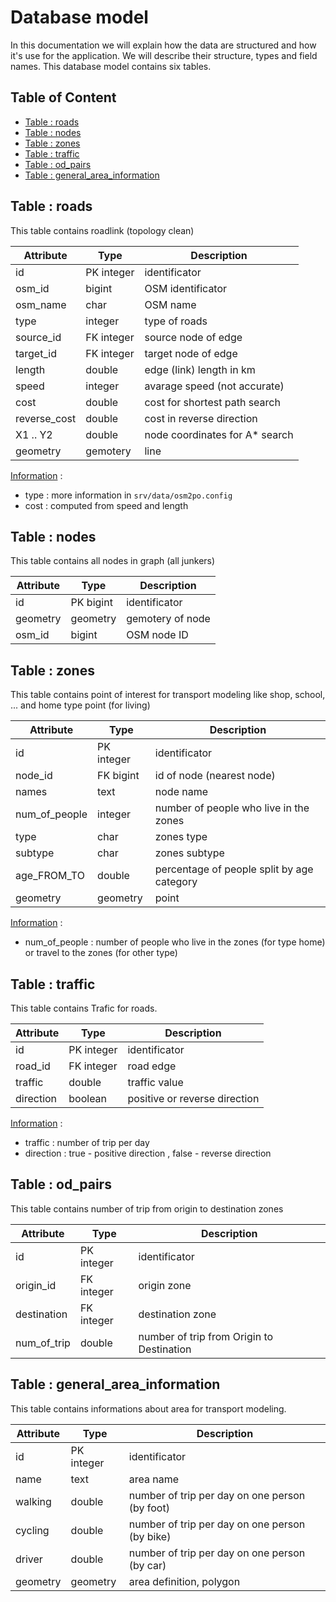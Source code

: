 <h1>Database model</h1>
<p>
    In this documentation we will explain how the data are structured and how it's use for the application. We will describe their structure, types and field names. This database model contains six tables.
</p>

<h2>Table of Content</h2>
<ul>
    <li><a href="#roads">Table : roads</a></li>
    <li><a href="#nodes">Table : nodes</a></li>
    <li><a href="#zones">Table : zones</a></li>
    <li><a href="#traffic">Table : traffic</a></li>
    <li><a href="#od_pairs">Table : od_pairs</a></li>
    <li><a href="#general_area_information">Table : general_area_information</a></li>
</ul>

<h2 id="roads">Table : roads</h2>
<p>
    This table contains roadlink (topology clean)
</p>

| Attribute     | Type      | Description           |
| ------------- | --------- | --------------------- |
| id            | PK integer| identificator |
| osm_id        | bigint    | OSM identificator |
| osm_name      | char      | OSM name |
| type          | integer   | type of roads |
| source_id     | FK integer| source node of edge |
| target_id     | FK integer| target node of edge |
| length        | double    | edge (link) length in km |
| speed         | integer   | avarage speed (not accurate) |
| cost          | double    | cost for shortest path search |
| reverse_cost  | double    | cost in reverse direction |
| X1 .. Y2      | double    | node coordinates for A* search |
| geometry      | gemotery  | line |

<u>Information</u> :<br> 
<ul>
    <li>type : more information in <code>srv/data/osm2po.config</code></li>
    <li>cost : computed from speed and length</li>
</ul>

<h2 id="nodes">Table : nodes</h2>
<p>
    This table contains all nodes in graph (all junkers)
</p>

| Attribute     | Type      | Description           |
| ------------- | --------- | --------------------- |
| id            | PK bigint | identificator         |
| geometry      | geometry  | gemotery of node      |
| osm_id        | bigint    | OSM node ID           |


<h2 id="zones">Table : zones</h2>
<p>
    This table contains point of interest for transport modeling like shop, school, ... and home type point (for living)
</p>

| Attribute     | Type      | Description           |
| ------------- | --------- | --------------------- |
| id            | PK integer| identificator |
| node_id       | FK bigint | id of node (nearest node) |
| names         | text      | node name |
| num_of_people | integer   | number of people who live in the zones |
| type          | char      | zones type |
| subtype       | char      | zones subtype |
| age_FROM_TO   | double    | percentage of people split by age category |
| geometry      | geometry  | point |

<u>Information</u> : <br>
<ul>
    <li>num_of_people : number of people who live in the zones (for type home) or travel to the zones (for other type)</li>
</ul>

<h2 id="traffic">Table : traffic</h2>
<p>
    This table contains Trafic for roads.
</p>

| Attribute     | Type      | Description           |
| ------------- | --------- | --------------------- |
| id            | PK integer| identificator |
| road_id       | FK integer| road edge |
| traffic       | double    | traffic value |
| direction     | boolean   | positive or reverse direction |

<u>Information</u> : <br>
<ul>
    <li>traffic : number of trip per day</li>
    <li>direction : true - positive direction , false - reverse direction</li>
</ul>

<h2 id="od_pairs">Table : od_pairs</h2>
<p>
    This table contains number of trip from origin to destination zones
</p>

| Attribute     | Type      | Description           |
| ------------- | --------- | --------------------- |
| id            | PK integer| identificator |
| origin_id     | FK integer| origin zone |
| destination   | FK integer| destination zone |
| num_of_trip   | double    | number of trip from Origin to Destination |

<h2 id="general_area_information">Table : general_area_information</h2>
<p>
    This table contains informations about area for transport modeling. 
</p>

| Attribute     | Type      | Description           |
| ------------- | --------- | --------------------- |
| id            | PK integer| identificator |
| name          | text      | area name |
| walking       | double    | number of trip per day on one person (by foot) |
| cycling       | double    | number of trip per day on one person (by bike) |
| driver        | double    | number of trip per day on one person (by car) |
| geometry      | geometry  | area definition, polygon |

